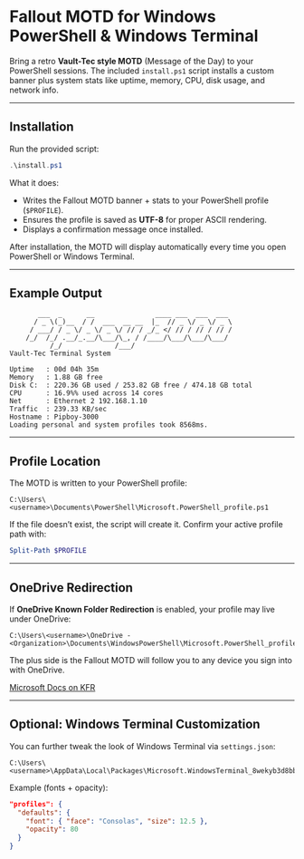 # Fallout MOTD for Windows PowerShell & Windows Terminal

Bring a retro **Vault-Tec style MOTD** (Message of the Day) to your PowerShell sessions.
The included `install.ps1` script installs a custom banner plus system stats like uptime, memory, CPU, disk usage, and network info.

---

## Installation

Run the provided script:

```powershell
.\install.ps1
```

What it does:

* Writes the Fallout MOTD banner + stats to your PowerShell profile (`$PROFILE`).
* Ensures the profile is saved as **UTF-8** for proper ASCII rendering.
* Displays a confirmation message once installed.

After installation, the MOTD will display automatically every time you open PowerShell or Windows Terminal.

---

## Example Output

```plaintext
       ___  _      __               ____ ___  ___  ___
      / _ \(_)__  / /  ___  __ __  |_  // _ \/ _ \/ _ \
     / ___/ / _ \/ _ \/ _ \/ // / _/_ </ // / // / // /
    /_/  /_/ .__/_.__/\___/\_, / /____/\___/\___/\___/
          /_/             /___/
Vault-Tec Terminal System

Uptime   : 00d 04h 35m
Memory   : 1.88 GB free
Disk C:  : 220.36 GB used / 253.82 GB free / 474.18 GB total
CPU      : 16.9%% used across 14 cores
Net      : Ethernet 2 192.168.1.10
Traffic  : 239.33 KB/sec
Hostname : Pipboy-3000
Loading personal and system profiles took 8568ms.
```

---

## Profile Location

The MOTD is written to your PowerShell profile:

```plaintext
C:\Users\<username>\Documents\PowerShell\Microsoft.PowerShell_profile.ps1
```

If the file doesn’t exist, the script will create it.
Confirm your active profile path with:

```powershell
Split-Path $PROFILE
```

---

## OneDrive Redirection

If **OneDrive Known Folder Redirection** is enabled, your profile may live under OneDrive:

```plaintext
C:\Users\<username>\OneDrive - <Organization>\Documents\WindowsPowerShell\Microsoft.PowerShell_profile.ps1
```

The plus side is the Fallout MOTD will follow you to any device you sign into with OneDrive.

 [Microsoft Docs on KFR](https://learn.microsoft.com/en-us/sharepoint/redirect-known-folders)

---

## Optional: Windows Terminal Customization

You can further tweak the look of Windows Terminal via `settings.json`:

```plaintext
C:\Users\<username>\AppData\Local\Packages\Microsoft.WindowsTerminal_8wekyb3d8bbwe\LocalState\settings.json
```

Example (fonts + opacity):

```json
"profiles": {
  "defaults": {
    "font": { "face": "Consolas", "size": 12.5 },
    "opacity": 80
  }
}
```

